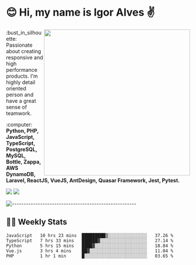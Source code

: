 # :blush: Hi, my name is Igor Alves :v:

<img src="https://github-readme-stats.vercel.app/api?username=iguit0&show_icons=true&count_private=true&theme=onedark" min-width="400px" max-width="400px" width="400px" align="right" />

<p align="left"> 
  :bust_in_silhouette: Passionate about creating responsive and high performance products.
  I'm highly detail oriented person and have a great sense of teamwork.
</p>

<p align="left">
  :computer: <strong>Python, PHP, JavaScript, TypeScript, PostgreSQL, MySQL, Bottle, Zappa, AWS DynamoDB, Laravel, ReactJS, VueJS, AntDesign, Quasar Framework, Jest, Pytest.</strong>
</p>

<p align="left">
  <a href="https://www.linkedin.com/in/igor-lucio-alves" target="_blank" rel="noopener noreferrer" alt="LinkedIn">
  <img src="https://img.shields.io/badge/LinkedIn-0077B5?style=for-the-badge&logo=linkedin&logoColor=white" /></a>

  <a href="https://t.me/iguit0" target="_blank" rel="noopener noreferrer" alt="Telegram">
  <img src="https://img.shields.io/badge/Telegram-2CA5E0?style=for-the-badge&logo=telegram&logoColor=white" /></a>
</p>

![-----------------------------------------------------](https://raw.githubusercontent.com/andreasbm/readme/master/assets/lines/aqua.png)

## :man_technologist: Weekly Stats
<!--START_SECTION:waka-->
```text
JavaScript   10 hrs 23 mins  █████████▒░░░░░░░░░░░░░░░   37.26 % 
TypeScript   7 hrs 33 mins   ██████▓░░░░░░░░░░░░░░░░░░   27.14 % 
Python       5 hrs 15 mins   ████▓░░░░░░░░░░░░░░░░░░░░   18.84 % 
Vue.js       3 hrs 4 mins    ██▓░░░░░░░░░░░░░░░░░░░░░░   11.04 % 
PHP          1 hr 1 min      █░░░░░░░░░░░░░░░░░░░░░░░░   03.65 % 
```
<!--END_SECTION:waka-->
